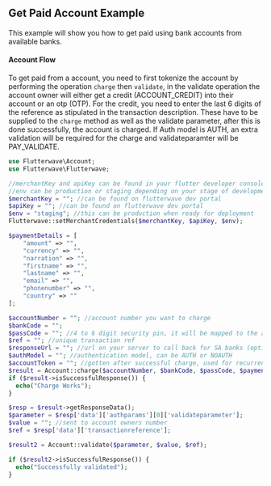 ## Get Paid Account Example
This example will show you how to get paid using bank accounts from available banks.

#### Account Flow
To get paid from a account, you need to first tokenize the account by performing the
operation `charge` then `validate`, in the validate operation the account owner will either get a credit (ACCOUNT_CREDIT) into their account or an otp (OTP). For the credit, you need to enter the last 6 digits of the reference as stipulated in the transaction description. These have to be supplied to the `charge` method as well as the validate parameter, after this is done successfully, the account is charged. If Auth model is AUTH, an extra validation will be required for the charge and validateparamter will be PAY_VALIDATE.

```PHP
use Flutterwave\Account;
use Flutterwave\Flutterwave;

//merchantKey and apiKey can be found in your flutter developer console
//env can be production or staging depending on your stage of development
$merchantKey = ""; //can be found on flutterwave dev portal
$apiKey = ""; //can be found on flutterwave dev portal
$env = "staging"; //this can be production when ready for deployment
Flutterwave::setMerchantCredentials($merchantKey, $apiKey, $env);

$paymentDetails = [
	"amount" => "",
	"currency" => "",
	"narration" => "",
	"firstname" => "",
	"lastname" => "",
	"email" => "",
	"phonenumber" => "",
	"country" => ""
];

$accountNumber = ""; //account number you want to charge
$bankCode = "";
$passCode = ""; //4 to 6 digit security pin, it will be mapped to the account
$ref = ""; //unique transaction ref
$responseUrl = ""; //url on your server to call back for SA banks (optional)
$authModel = ""; //authentication model, can be AUTH or NOAUTH
$accountToken = ""; //gotten after successful charge, used for recurrent payment (optional)
$result = Account::charge($accountNumber, $bankCode, $passCode, $paymentDetails, $ref, $responseUrl, $authModel, $accountToken);
if ($result->isSuccessfulResponse()) {
  echo("Charge Works");
}

$resp = $result->getResponseData();
$parameter = $resp['data']['authparams'][0]['validateparameter'];
$value = ""; //sent to account owners number
$ref = $resp['data']['transactionreference'];

$result2 = Account::validate($parameter, $value, $ref);

if ($result2->isSuccessfulResponse()) {
  echo("Successfully validated");
}

```
